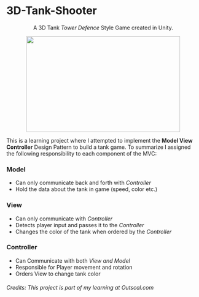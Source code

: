 # 3D-Tank-Shooter
 <p align="center"> A 3D Tank <i>Tower Defence</i> Style Game created in Unity.</p>
 
  <p align="center"><img src="TankDemo.gif" width="400" height="250"/></p>
 This is a learning project where I attempted to implement the <b>Model View Controller</b> Design Pattern to build a tank game. 
 To summarize I assigned the following responsibility to each component of the MVC:
 
 ### Model
 * Can only communicate back and forth with *Controller*
 * Hold the data about the tank in game (speed, color etc.)
 
 ### View
 * Can only communicate with *Controller*
 * Detects player input and passes it to the *Controller*
 * Changes the color of the tank when ordered by the *Controller*

### Controller
* Can Communicate with both *View and Model*
* Responsible for Player movement and rotation
* Orders View to change tank color






###### Credits: This project is part of my learning at Outscal.com 
